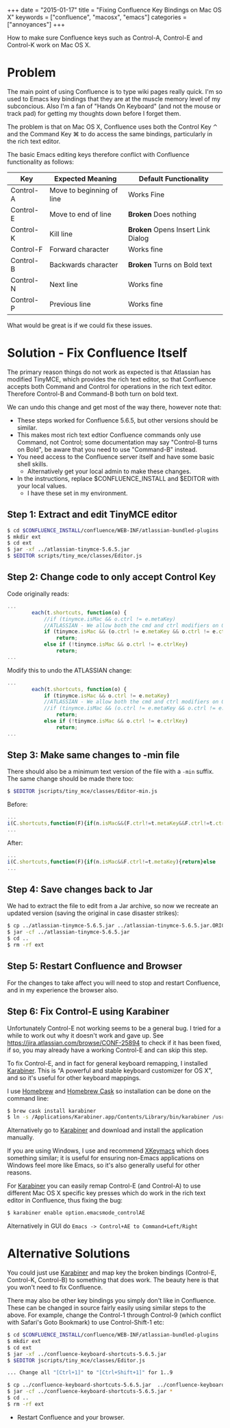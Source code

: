 +++
date = "2015-01-17"
title = "Fixing Confluence Key Bindings on Mac OS X"
keywords = ["confluence", "macosx", "emacs"]
categories = ["annoyances"]
+++

How to make sure Confluence keys such as Control-A, Control-E and Control-K work on Mac OS X.
<!--more-->

Problem
=======

The main point of using Confluence is to type wiki pages really
quick. I'm so used to Emacs key bindings that they are at the muscle
memory level of my subconcious. Also I'm a fan of "Hands On Keyboard"
(and not the mouse or track pad) for getting my thoughts down before I
forget them.

The problem is that on Mac OS X, Confluence uses both the Control Key &#x2303; and the
Command Key &#x2318; to do access the same bindings, particularly in the rich text editor.

The basic Emacs editing keys therefore conflict with Confluence functionality as follows:

<table>
<thead>
	<tr><th>Key</th><th>Expected Meaning</th><th>Default Functionality</th></tr>
</thead>
<tbody>
	<tr><td>Control-A</td>	<td>Move to beginning of line</td>	<td>Works Fine</td></tr>
	<tr><td>Control-E</td>	<td>Move to end of line</td>		<td><b>Broken</b> Does nothing</td></tr>
	<tr><td>Control-K</td>	<td>Kill line</td>					<td><b>Broken</b> Opens Insert Link Dialog</td></tr>
	<tr><td>Control-F</td>	<td>Forward character</td>			<td>Works fine</td></tr>
	<tr><td>Control-B</td>	<td>Backwards character</td>		<td><b>Broken</b> Turns on Bold text</td></tr>
	<tr><td>Control-N</td>	<td>Next line</td>					<td>Works fine</td></tr>
	<tr><td>Control-P</td>	<td>Previous line</td>				<td>Works fine</td></tr>
</tbody>
</table>

What would be great is if we could fix these issues.

Solution - Fix Confluence Itself
================================

The primary reason things do not work as expected is that Atlassian
has modified TinyMCE, which provides the rich text editor, so that
Confluence accepts both Command and Control for operations in the rich
text editor. Therefore Control-B and Command-B both turn on bold text.

We can undo this change and get most of the way there, however note that:

* These steps worked for Confluence 5.6.5, but other versions should be similar.
* This makes most rich text edtior Confluence commands only use
  Command, not Control; some documentation may say "Control-B turns on
  Bold", be aware that you need to use "Command-B" instead.
* You need access to the Confluence server itself and have some basic shell skills.
  * Alternatively get your local admin to make these changes.
* In the instructions, replace $CONFLUENCE_INSTALL and $EDITOR with your local values.
  * I have these set in my environment.

Step 1: Extract and edit TinyMCE editor
---------------------------------------

```bash
$ cd $CONFLUENCE_INSTALL/confluence/WEB-INF/atlassian-bundled-plugins
$ mkdir ext
$ cd ext
$ jar -xf ../atlassian-tinymce-5.6.5.jar
$ $EDITOR scripts/tiny_mce/classes/Editor.js
```

Step 2: Change code to only accept Control Key
----------------------------------------------

Code originally reads:

```javascript
...
		each(t.shortcuts, function(o) {
			//if (tinymce.isMac && o.ctrl != e.metaKey)
			//ATLASSIAN - We allow both the cmd and ctrl modifiers on OSX
			if (tinymce.isMac && (o.ctrl != e.metaKey && o.ctrl != e.ctrlKey))
				return;
			else if (!tinymce.isMac && o.ctrl != e.ctrlKey)
				return;
...
```

Modify this to undo the ATLASSIAN change:

```javascript
...
		each(t.shortcuts, function(o) {
			if (tinymce.isMac && o.ctrl != e.metaKey)
			//ATLASSIAN - We allow both the cmd and ctrl modifiers on OSX
			//if (tinymce.isMac && (o.ctrl != e.metaKey && o.ctrl != e.ctrlKey))
				return;
			else if (!tinymce.isMac && o.ctrl != e.ctrlKey)
				return;
...
```

Step 3: Make same changes to -min file
--------------------------------------

There should also be a minimum text version of the file with a `-min`
suffix. The same change should be made there too:

```bash
$ $EDITOR jscripts/tiny_mce/classes/Editor-min.js
```

Before:

```javascript
...
i(C.shortcuts,function(F){if(n.isMac&&(F.ctrl!=t.metaKey&&F.ctrl!=t.ctrlKey)){return}else
...
```

After:

```javascript
...
i(C.shortcuts,function(F){if(n.isMac&&F.ctrl!=t.metaKey){return}else
...
```

Step 4: Save changes back to Jar
--------------------------------

We had to extract the file to edit from a Jar archive, so now we
recreate an updated version (saving the original in case disaster
strikes):

```bash
$ cp ../atlassian-tinymce-5.6.5.jar ../atlassian-tinymce-5.6.5.jar.ORIG
$ jar -cf ../atlassian-tinymce-5.6.5.jar
$ cd ..
$ rm -rf ext
```

Step 5: Restart Confluence and Browser
--------------------------------------

For the changes to take affect you will need to stop and restart Confluence, and in my experience the browser also.

Step 6: Fix Control-E using Karabiner
-------------------------------------

Unfortunately Control-E not working seems to be a general bug. I tried
for a while to work out why it doesn't work and gave up. See
<https://jira.atlassian.com/browse/CONF-25894> to check if it has been
fixed, if so, you may already have a working Control-E and can skip
this step.

To fix Control-E, and in fact for general keyboard remapping, I
installed [Karabiner]. This is "A powerful and stable keyboard
customizer for OS X", and so it's useful for other keyboard mappings.

I use [Homebrew] and [Homebrew Cask] so installation can be done on the command line:

```bash
$ brew cask install karabiner
$ ln -s /Applications/Karabiner.app/Contents/Library/bin/karabiner /usr/local/bin
```

Alternatively go to [Karabiner] and download and install the application manually.

If you are using Windows, I use and recommend [XKeymacs] which does
something similar; it is useful for ensuring non-Emacs applications on
Windows feel more like Emacs, so it's also generally useful for other
reasons.

For [Karabiner] you can easily remap Control-E (and Control-A) to use
different Mac OS X specific key presses which do work in the rich text
editor in Confluence, thus fixing the bug:

```bash
$ karabiner enable option.emacsmode_controlAE
```

Alternatively in GUI do `Emacs -> Control+AE to Command+Left/Right`

Alternative Solutions
=====================

You could just use [Karabiner] and map key the broken bindings
(Control-E, Control-K, Control-B) to something that does work. The
beauty here is that you won't need to fix Confluence.

There may also be other key bindings you simply don't like in
Confluence. These can be changed in source fairly easily using similar
steps to the above. For example, change the Control-1 through
Control-9 (which conflict with Safari's Goto Bookmark) to use
Control-Shift-1 etc:

```bash
$ cd $CONFLUENCE_INSTALL/confluence/WEB-INF/atlassian-bundled-plugins
$ mkdir ext
$ cd ext
$ jar -xf ../confluence-keyboard-shortcuts-5.6.5.jar 
$ $EDITOR jscripts/tiny_mce/classes/Editor.js

... Change all "[Ctrl+1]" to "[Ctrl+Shift+1]" for 1..9

$ cp ../confluence-keyboard-shortcuts-5.6.5.jar  ../confluence-keyboard-shortcuts-5.6.5.jar.ORIG
$ jar -cf ../confluence-keyboard-shortcuts-5.6.5.jar *
$ cd ..
$ rm -rf ext
```

* Restart Confluence and your browser.

[karabiner]: https://pqrs.org/osx/karabiner/
[xkeymacs]: http://xkeymacs.sourceforge.jp/
[homebrew]: http://brew.sh
[homebrew cask]: http://caskroom.io
